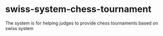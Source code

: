 swiss-system-chess-tournament
=============================

The system is for helping judges to provide chess tournaments based on swiss system
